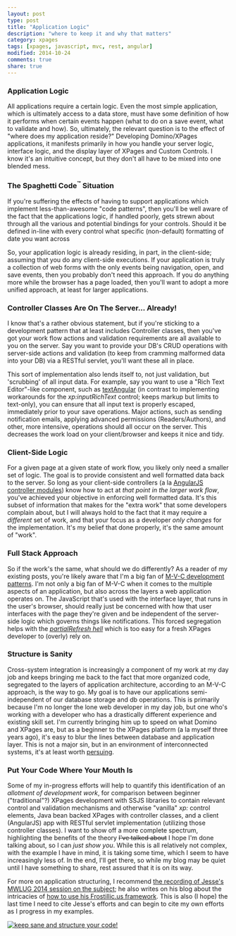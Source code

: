 ```yaml
---
layout: post
type: post
title: "Application Logic"
description: "where to keep it and why that matters"
category: xpages
tags: [xpages, javascript, mvc, rest, angular]
modified: 2014-10-24
comments: true
share: true
---
```


### Application Logic
All applications require a certain logic. Even the most simple application, which is ultimately access to a data store, must have some definition of how it performs when certain events happen (what to do on a save event, what to validate and how). So, ultimately, the relevant question is to the effect of "where does my application reside?" Developing Domino/XPages applications, it manifests primarily in how you handle your server logic, interface logic, and the display layer of XPages and Custom Controls. I know it's an intuitive concept, but they don't all have to be mixed into one blended mess.

### The Spaghetti Code<sup>&#8482;</sup> Situation
If you're suffering the effects of having to support applications which implement less-than-awesome "code patterns", then you'll be well aware of the fact that the applications logic, if handled poorly, gets strewn about through all the various and potential bindings for your controls. Should it be defined in-line with every control what specific (non-default) formatting of date you want across 

So, your application logic is already residing, in part, in the client-side; assuming that you do any client-side executions. If your application is truly a collection of web forms with the only events being navigation, open, and save events, then you probably don't need this approach. If you do anything more while the browser has a page loaded, then you'll want to adopt a more unified approach, at least for larger applications.

### Controller Classes Are On The Server... Already!
I know that's a rather obvious statement, but if you're sticking to a development pattern that at least includes Controller classes, then you've got your work flow actions and validation requirements are all available to you on the server. Say you want to provide your DB's CRUD operations with server-side actions and validation (to keep from cramming malformed data into your DB) via a RESTful servlet, you'll want these all in place.

This sort of implementation also lends itself to, not just validation, but 'scrubbing' of all input data. For example, say you want to use a "Rich Text Editor"-like component, such as <a href="https://github.com/fraywing/textAngular/">textAngular</a> (in contrast to implementing workarounds for the _xp:inputRichText_ control; keeps markup but limits to text-only), you can ensure that all input text is properly escaped, immediately prior to your save operations. Major actions, such as sending notification emails, applying advanced permissions (Readers/Authors), and other, more intensive, operations should all occur on the server. This decreases the work load on your client/browser and keeps it nice and tidy.

### Client-Side Logic
For a given page at a given state of work flow,  you likely only need a smaller set of logic. The goal is to provide consistent and well formatted data back to the server. So long as your client-side controllers (a la <a href="//docs.angularjs.org/api/ng/directive/ngController">AngularJS controller modules</a>) know how to act at _that point in the larger work flow_, you've achieved your objective in enforcing well formatted data. It's this subset of information that makes for the "extra work" that some developers complain about, but I will always hold to the fact that it may require a _different_ set of work, and that your focus as a developer _only changes_ for the implementation. It's my belief that done properly, it's the same amount of "work".

### Full Stack Approach
So if the work's the same, what should we do differently? As a reader of my existing posts, you're likely aware that I'm a big fan of <a href="//edm00se.github.io/DevBlog/xpages/unraveling-the-mvc-mysteries">M-V-C development patterns</a>. I'm not only a big fan of M-V-C when it comes to the multiple aspects of an application, but also across the layers a web application operates on. The JavaScript that's used with the interface layer, that runs in the user's browser, should really just be concerned with how that user interfaces with the page they're given and be independent of the server-side logic which governs things like notifications. This forced segregation helps with the <a href="//xomino.com/2014/03/04/why-using-xpages-partial-refresh-is-sometimes-easy-for-developers-and-bad-for-users/">_partialRefresh hell_</a> which is too easy for a fresh XPages developer to (overly) rely on.

### Structure is Sanity
Cross-system integration is increasingly a component of my work at my day job and keeps bringing me back to the fact that more organized code, segregated to the layers of application architecture, according to an M-V-C approach, is the way to go. My goal is to have our applications semi-independent of our database storage and db operations. This is primarily because I'm no longer the lone web developer in my day job, but one who's working with a developer who has a drastically different experience and existing skill set. I'm currently bringing him up to speed on what Domino and XPages are, but as a beginner to the XPages platform (a la myself three years ago), it's easy to blur the lines between database and application layer. This is not a major sin, but in an environment of interconnected systems, it's at least worth <a href="//www.google.com/search?q=site%3Aedm00se.github.io%2FDevBlog%2F%20spaghetti%20code&rct=j">persuing</a>.

### Put Your Code Where Your Mouth Is
Some of my in-progress efforts will help to quantify this identification of an _allotment of development work_, for comparison between beginner ("traditional"?) XPages development with SSJS libraries to contain relevant control and validation mechanisms and otherwise "vanilla" _xp:_ control elements, Java bean backed XPages with controller classes, and a client (AngularJS) app with RESTful servlet implementation (utilizing those controller classes). I want to show off a more complete spectrum, highlighting the benefits of the theory <s>I've talked about</s> I hope I'm done talking about, so I can _just show you_. While this is all relatively not complex, with the example I have in mind, it is taking some time, which I seem to have increasingly less of. In the end, I'll get there, so while my blog may be quiet until I have something to share, rest assured that it is on its way.

For more on application structuring, I recommend <a href="//www.youtube.com/watch?v=KJvydKVsqXk">the recording of Jesse's MWLUG 2014 session on the subject</a>; he also writes on his blog about the intricacies of <a href="//frostillic.us/blog/posts/D815DC7ED059395885257D6B00001006">how to use his Frostillic.us framework</a>. This is also (I hope) the last time I need to cite Jesse's efforts and can begin to cite my own efforts as I progress in my examples.

<p class="text-center"><a href="{{ site.url }}/images/post_images/app_logic_nightmares.jpg" data-toggle="tooltip" title="keep sane and structure your code!"><img src="{{ site.url }}/images/post_images/app_logic_nightmares.jpg" alt="keep sane and structure your code!" /></a></p>